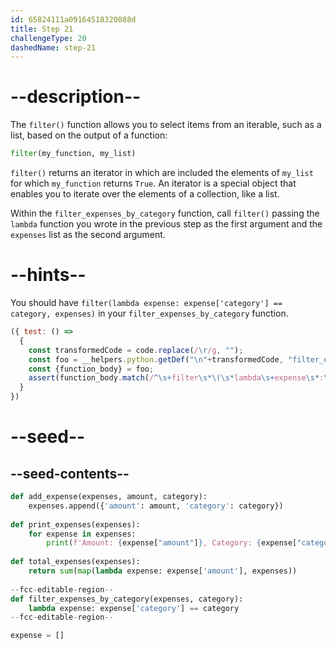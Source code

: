 ```yaml
---
id: 65824111a09164518320088d
title: Step 21
challengeType: 20
dashedName: step-21
---
```


# --description--

The `filter()` function allows you to select items from an iterable, such as a list, based on the output of a function: 

```py
filter(my_function, my_list)
```

`filter()` returns an iterator in which are included the elements of `my_list` for which `my_function` returns `True`. An iterator is a special object that enables you to iterate over the elements of a collection, like a list.

Within the `filter_expenses_by_category` function, call `filter()` passing the `lambda` function you wrote in the previous step as the first argument and the `expenses` list as the second argument.

# --hints--

You should have `filter(lambda expense: expense['category'] == category, expenses)` in your `filter_expenses_by_category` function.

```js
({ test: () =>
  {
    const transformedCode = code.replace(/\r/g, "");        
    const foo = __helpers.python.getDef("\n"+transformedCode, "filter_expenses_by_category");
    const {function_body} = foo;    
    assert(function_body.match(/^\s+filter\s*\(\s*lambda\s+expense\s*:\s*expense\s*\[\s*("|')category\1\s*\]\s*==\s*category\s*,\s*expenses\s*\)/m));
  }
})
```

# --seed--

## --seed-contents--

```py
def add_expense(expenses, amount, category):
    expenses.append({'amount': amount, 'category': category})
    
def print_expenses(expenses):
    for expense in expenses:
        print(f'Amount: {expense["amount"]}, Category: {expense["category"]}')
    
def total_expenses(expenses):
    return sum(map(lambda expense: expense['amount'], expenses))
    
--fcc-editable-region--
def filter_expenses_by_category(expenses, category):
    lambda expense: expense['category'] == category
--fcc-editable-region--

expense = []
```
